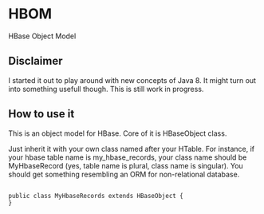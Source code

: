 HBOM
====

HBase Object Model

Disclaimer
----
I started it out to play around with new concepts of Java 8. It might turn out into something usefull though. This is still work in progress. 


How to use it
----
This is an object model for HBase. Core of it is HBaseObject class. 

Just inherit it with your own class named after your HTable. For instance, if your hbase table name is my_hbase_records, your class name should be MyHbaseRecord (yes, table name is plural, class name is singular). You should get something resembling an ORM for non-relational database.

<code>
public class MyHbaseRecords extends HBaseObject {
}
</code>
